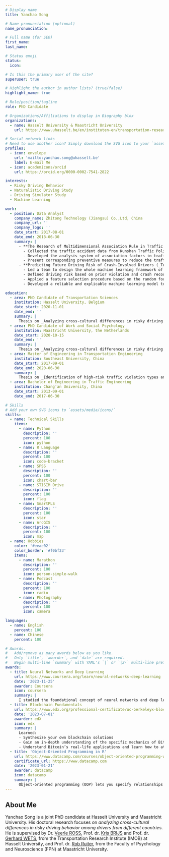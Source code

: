 ```yaml
---
# Display name
title: Yanchao Song

# Name pronunciation (optional)
name_pronunciation:

# Full name (for SEO)
first_name:
last_name:

# Status emoji
status:
  icon:

# Is this the primary user of the site?
superuser: true

# Highlight the author in author lists? (true/false)
highlight_name: true

# Role/position/tagline
role: PhD Candidate

# Organizations/Affiliations to display in Biography blox
organizations:
  - name: Hasselt University & Maastricht University
    url: https://www.uhasselt.be/en/instituten-en/transportation-research-institute-imob

# Social network links
# Need to use another icon? Simply download the SVG icon to your `assets/media/icons/` folder.
profiles:
  - icon: envelope
    url: 'mailto:yanchao.song@uhasselt.be'
    label: E-mail Me
  - icon: academicons/orcid
    url: https://orcid.org/0000-0002-7541-2822

interests:
  - Risky Driving Behavior
  - Naturalistic Driving Study
  - Driving Simulator Study
  - Machine Learning

work:
  - position: Data Analyst
    company_name: Zhitong Technology (Jiangsu) Co.,Ltd, China
    company_url: ''
    company_logo: ''
    date_start: 2017-08-01
    date_end: 2018-06-30
    summary: |
      - **The Research of Multidimensional Association Rule in Traffic Accidents (_Team Member_)**
        - Collected the traffic accident data from Kunshan Traffic Police Department, on which build the multidimensional association rule model of traffic accidents.
        - Developed the analysis system of association factors in traffic accidents, which could mine the conditional factors of traffic accidents.
        - Present corresponding preventive measures to reduce the traffic accidents based on research findings.
      - **Predicting Future Driving Risk of Crash-Involved Drivers (_Team Leader_)**
        - Led a team to design the whole machine learning framework of driving risk predict model.
        - Defined driving risk based on prior violation and crash records of drivers.
        - Applied a feature selection procedure based on the random forest technique to extract significant risky driving factors.
        - Developed a reliable and explicable machine learning model to predict the future driving risk of crash- involved drivers.

education:
  - area: PhD Candidate of Transportation Sciences
    institution: Hasselt University, Belgium
    date_start: 2020-11-01
    date_end: ''
    summary: |
      Thesis on _Analyzing cross-cultural differences in risky driving behavior among drivers from different countries_.
  - area: PhD Candidate of Work and Social Psychology
    institution: Maastricht University, the Netherlands
    date_start: 2020-10-15
    date_end: ''
    summary: |
      Thesis on _Analyzing cross-cultural differences in risky driving behavior among drivers from different countries_.
  - area: Master of Engineering in Transportation Engineering
    institution: Southeast University, China
    date_start: 2017-09-01
    date_end: 2020-06-30
    summary: |
      Thesis on _Identification of high-risk traffic violation types and their spatial-temporal characteristics_.
  - area: Bachelor of Engineering in Traffic Engineering
    institution: Chang’an University, China
    date_start: 2013-09-01
    date_end: 2017-06-30

# Skills
# Add your own SVG icons to `assets/media/icons/`
skills:
  - name: Technical Skills
    items:
      - name: Python
        description: ''
        percent: 100
        icon: python
      - name: R Language
        description: ''
        percent: 100
        icon: code-bracket
      - name: SPSS
        description: ''
        percent: 100
        icon: chart-bar
      - name: STISIM Drive
        description: ''
        percent: 100
        icon: flag
      - name: SmartPLS
        description: ''
        percent: 100
        icon: star
      - name: ArcGIS
        description: ''
        percent: 100
        icon: map
  - name: Hobbies
    color: '#eeac02'
    color_border: '#f0bf23'
    items:
      - name: Marathon
        description: ''
        percent: 100
        icon: person-simple-walk
      - name: Podcast
        description: ''
        percent: 100
        icon: radio
      - name: Photography
        description: ''
        percent: 100
        icon: camera

languages:
  - name: English
    percent: 100
  - name: Chinese
    percent: 100

# Awards.
#   Add/remove as many awards below as you like.
#   Only `title`, `awarder`, and `date` are required.
#   Begin multi-line `summary` with YAML's `|` or `|2-` multi-line prefix and indent 2 spaces below.
awards:
  - title: Neural Networks and Deep Learning
    url: https://www.coursera.org/learn/neural-networks-deep-learning
    date: '2023-11-25'
    awarder: Coursera
    icon: coursera
    summary: |
      I studied the foundational concept of neural networks and deep learning. By the end, I was familiar with the significant technological trends driving the rise of deep learning; build, train, and apply fully connected deep neural networks; implement efficient (vectorized) neural networks; identify key parameters in a neural network’s architecture; and apply deep learning to your own applications.
  - title: Blockchain Fundamentals
    url: https://www.edx.org/professional-certificate/uc-berkeleyx-blockchain-fundamentals
    date: '2023-07-01'
    awarder: edX
    icon: edx
    summary: |
      Learned:
      - Synthesize your own blockchain solutions
      - Gain an in-depth understanding of the specific mechanics of Bitcoin
      - Understand Bitcoin’s real-life applications and learn how to attack and destroy Bitcoin, Ethereum, smart contracts and Dapps, and alternatives to Bitcoin’s Proof-of-Work consensus algorithm
  - title: 'Object-Oriented Programming in R'
    url: https://www.datacamp.com/courses/object-oriented-programming-with-s3-and-r6-in-r
    certificate_url: https://www.datacamp.com
    date: '2023-01-21'
    awarder: datacamp
    icon: datacamp
    summary: |
      Object-oriented programming (OOP) lets you specify relationships between functions and the objects that they can act on, helping you manage complexity in your code. This is an intermediate level course, providing an introduction to OOP, using the S3 and R6 systems. S3 is a great day-to-day R programming tool that simplifies some of the functions that you write. R6 is especially useful for industry-specific analyses, working with web APIs, and building GUIs.
---
```


## About Me

Yanchao Song is a joint PhD candidate at Hasselt University and Maastricht University. His doctoral research focuses on _analyzing cross-cultural differences in risky driving behavior among drivers from different countries_. He is supervised by Dr. [Veerle ROSS](https://www.uhasselt.be/en/who-is-who/veerle-ross), Prof. dr. [Kris BRIJS](https://www.uhasselt.be/en/who-is-who/detail/kris-brijs) and Prof. dr. [Gerhard WETS](https://www.uhasselt.be/en/who-is-who/detail/geert-wets), from the Transportation Research Institute (IMOB) at Hasselt University, and Prof. dr. [Rob Ruiter](https://www.maastrichtuniversity.nl/rac-ruiter), from the Faculty of Psychology and Neuroscience (FPN) at Maastricht University.
